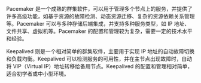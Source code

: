 Pacemaker 是一个成熟的群集软件，可以用于管理多个节点上的服务，并提供了许多高级功能，如基于资源的故障检测、动态资源迁移、复杂的资源依赖关系管理等。Pacemaker 可以与多种存储后端集成，并支持多种服务类型，如 IP 地址、文件共享、虚拟机等。Pacemaker 的配置和管理较为复杂，需要一定的技术水平和经验。


Keepalived 则是一个相对简单的群集软件，主要用于实现 IP 地址的自动故障切换和负载均衡。Keepalived 可以检测服务的可用性，并在主节点出现故障时，自动将 VIP（Virtual IP）地址转移给备用节点。Keepalived 的配置和管理相对简单，适合初学者或中小型环境。